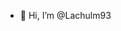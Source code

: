 - 👋 Hi, I’m @Lachulm93
  
<!---
I am going to learn full coding starting this day (20 June 2024- Thursdat). i will complete my full learning by next year this day.
--->
